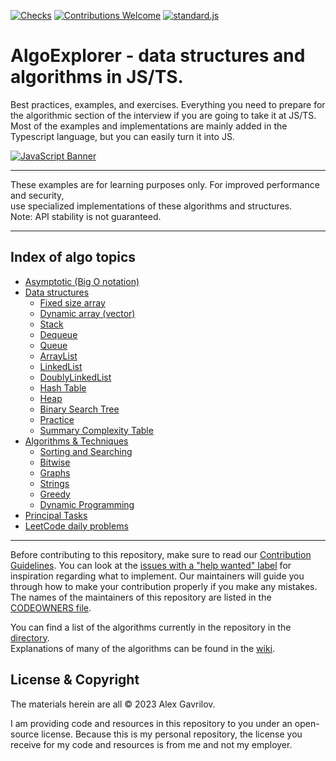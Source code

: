 <div align="left">
  
[![Checks][checks]][actions]
[![Contributions Welcome][welcome]](CONTRIBUTING.md)
[![standard.js][standard-logo]][standard-js]
  
</div>

<!-- Front Matter -->

# AlgoExplorer - data structures and algorithms in JS/TS.

Best practices, examples, and exercises. Everything you need to prepare for the algorithmic section of the interview if you are going to take it at JS/TS.
Most of the examples and implementations are mainly added in the Typescript language, but you can easily turn it into JS.

<!-- Banner -->

[![JavaScript Banner][banner]](DIRECTORY.md)

---

<!-- Disclaimer -->
<div align="left">
These examples are for learning purposes only. For improved performance and security,<br/>
use specialized implementations of these algorithms and structures.<br/>
Note: API stability is not guaranteed.
</div>

---

## Index of algo topics

- [Asymptotic (Big O notation)](./asymptotics/Asymptotics.md)
- [Data structures](./data_structures/INDEX.md)
  - [Fixed size array](#FixedSizeArray)
  - [Dynamic array (vector)](#DynamicArray)
  - [Stack](#Stack)
  - [Dequeue](#Dequeue)
  - [Queue](#Queue)
  - [ArrayList](#ArrayList)
  - [LinkedList](#LinkedList)
  - [DoublyLinkedList](#DoublyLinkedList)
  - [Hash Table](#HashTable)
  - [Heap](./data_structures/heap/INDEX.md)
  - [Binary Search Tree](#BinarySearchTree)
  - [Practice](#Practice)
  - [Summary Complexity Table](#SummaryComplexityTable)
- [Algorithms & Techniques](#Algorithms)
  - [Sorting and Searching](#SortingSearching)
  - [Bitwise](#Bitwise)
  - [Graphs](#Graphs)
  - [Strings](#Graphs)
  - [Greedy](#Greedy)
  - [Dynamic Programming](#DP)
- [Principal Tasks](./principal_tasks/INDEX.md)
- [LeetCode daily problems](./leetcode_daily/INDEX.md)

---

Before contributing to this repository, make sure to read our [Contribution Guidelines](CONTRIBUTING.md). You can look
at the [issues with a "help wanted" label][help-wanted] for inspiration regarding what to implement.
Our maintainers will guide you through how to make your contribution properly if you make any mistakes.
The names of the maintainers of this repository are listed in the [CODEOWNERS file](.github/CODEOWNERS).

You can find a list of the algorithms currently in the repository in the [directory](DIRECTORY.md).<br/>
Explanations of many of the algorithms can be found in the [wiki][explanation].

## License & Copyright

The materials herein are all &copy; 2023 Alex Gavrilov.

I am providing code and resources in this repository to you under an open-source license. Because this is my personal repository, the license you receive for my code and resources is from me and not my employer.

<!-- Banner Image -->

[banner]: https://github.com/AlexGavrilov939/AlgoExplorer/assets/5443983/9a385e3a-b494-44a7-917e-9a09677b0b62

<!-- Badge Links -->

[standard-logo]: https://img.shields.io/badge/code%20style-standardjs-%23f3df49
[welcome]: https://img.shields.io/static/v1.svg?label=Contributions&message=Welcome&color=0059b3
[checks]: https://img.shields.io/github/actions/workflow/status/TheAlgorithms/JavaScript/Ci.yml?branch=master&label=checks

<!-- External Links -->

[standard-js]: https://standardjs.com/
[actions]: https://github.com/AlexGavrilov939/AlgoExplorer/actions
[explanation]: https://github.com/AlexGavrilov939/AlgoExplorer/wiki
[help-wanted]: https://github.com/AlexGavrilov939/AlgoExplorer/issues?q=is%3Aopen+is%3Aissue+label%3A%22help+wanted%22
